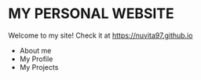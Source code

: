 # MY PERSONAL WEBSITE

Welcome to my site! Check it at https://nuvita97.github.io

- About me
- My Profile
- My Projects
